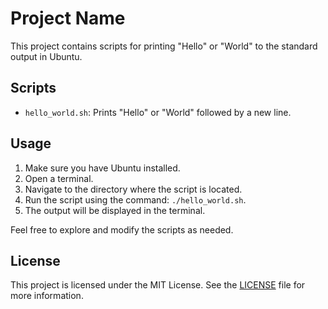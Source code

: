 # Project Name

This project contains scripts for printing "Hello" or "World" to the standard output in Ubuntu.

## Scripts

- `hello_world.sh`: Prints "Hello" or "World" followed by a new line.

## Usage

1. Make sure you have Ubuntu installed.
2. Open a terminal.
3. Navigate to the directory where the script is located.
4. Run the script using the command: `./hello_world.sh`.
5. The output will be displayed in the terminal.

Feel free to explore and modify the scripts as needed.

## License

This project is licensed under the MIT License. See the [LICENSE](LICENSE) file for more information.

